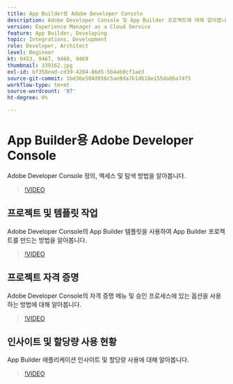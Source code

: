 ```yaml
---
title: App Builder용 Adobe Developer Console
description: Adobe Developer Console 및 App Builder 프로젝트에 대해 알아봅니다.
version: Experience Manager as a Cloud Service
feature: App Builder, Developing
topic: Integrations, Development
role: Developer, Architect
level: Beginner
kt: 9453, 9467, 9468, 9469
thumbnail: 339162.jpg
exl-id: bf358ead-cd39-4284-86d5-5b4ab0cf1ae3
source-git-commit: 1bd36e584d956c5ae8da7b1d618e155da86a74f5
workflow-type: tm+mt
source-wordcount: '87'
ht-degree: 0%

---
```


# App Builder용 Adobe Developer Console

Adobe Developer Console 정의, 액세스 및 탐색 방법을 알아봅니다.

>[!VIDEO](https://video.tv.adobe.com/v/342297/?quality=12&learn=on&captions=kor)

## 프로젝트 및 템플릿 작업

Adobe Developer Console의 App Builder 템플릿을 사용하여 App Builder 프로젝트를 만드는 방법을 알아봅니다.

>[!VIDEO](https://video.tv.adobe.com/v/342321/?quality=12&learn=on&captions=kor)

## 프로젝트 자격 증명

Adobe Developer Console의 자격 증명 메뉴 및 승인 프로세스에 있는 옵션을 사용하는 방법에 대해 알아봅니다.

>[!VIDEO](https://video.tv.adobe.com/v/342314/?quality=12&learn=on&captions=kor)

## 인사이트 및 할당량 사용 현황

App Builder 애플리케이션 인사이트 및 할당량 사용에 대해 알아봅니다.

>[!VIDEO](https://video.tv.adobe.com/v/342289/?quality=12&learn=on&captions=kor)
